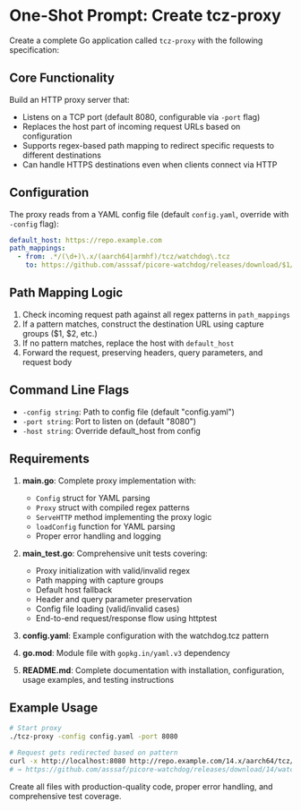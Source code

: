 # One-Shot Prompt: Create tcz-proxy

Create a complete Go application called `tcz-proxy` with the following specification:

## Core Functionality
Build an HTTP proxy server that:
- Listens on a TCP port (default 8080, configurable via `-port` flag)
- Replaces the host part of incoming request URLs based on configuration
- Supports regex-based path mapping to redirect specific requests to different destinations
- Can handle HTTPS destinations even when clients connect via HTTP

## Configuration
The proxy reads from a YAML config file (default `config.yaml`, override with `-config` flag):
```yaml
default_host: https://repo.example.com
path_mappings:
  - from: .*/(\d+)\.x/(aarch64|armhf)/tcz/watchdog\.tcz
    to: https://github.com/asssaf/picore-watchdog/releases/download/$1/watchdog-$2.zip
```

## Path Mapping Logic
1. Check incoming request path against all regex patterns in `path_mappings`
2. If a pattern matches, construct the destination URL using capture groups ($1, $2, etc.)
3. If no pattern matches, replace the host with `default_host`
4. Forward the request, preserving headers, query parameters, and request body

## Command Line Flags
- `-config string`: Path to config file (default "config.yaml")
- `-port string`: Port to listen on (default "8080")
- `-host string`: Override default_host from config

## Requirements
1. **main.go**: Complete proxy implementation with:
   - `Config` struct for YAML parsing
   - `Proxy` struct with compiled regex patterns
   - `ServeHTTP` method implementing the proxy logic
   - `loadConfig` function for YAML parsing
   - Proper error handling and logging

2. **main_test.go**: Comprehensive unit tests covering:
   - Proxy initialization with valid/invalid regex
   - Path mapping with capture groups
   - Default host fallback
   - Header and query parameter preservation
   - Config file loading (valid/invalid cases)
   - End-to-end request/response flow using httptest

3. **config.yaml**: Example configuration with the watchdog.tcz pattern

4. **go.mod**: Module file with `gopkg.in/yaml.v3` dependency

5. **README.md**: Complete documentation with installation, configuration, usage examples, and testing instructions

## Example Usage
```bash
# Start proxy
./tcz-proxy -config config.yaml -port 8080

# Request gets redirected based on pattern
curl -x http://localhost:8080 http://repo.example.com/14.x/aarch64/tcz/watchdog.tcz
# → https://github.com/asssaf/picore-watchdog/releases/download/14/watchdog-aarch64.zip
```

Create all files with production-quality code, proper error handling, and comprehensive test coverage.
